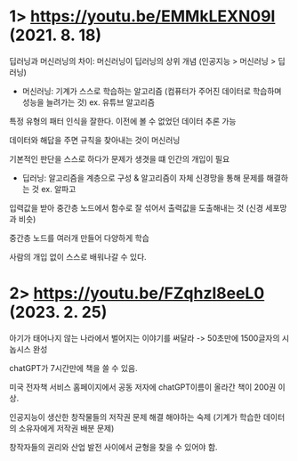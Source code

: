 # 1> https://youtu.be/EMMkLEXN09I (2021. 8. 18)
딥러닝과 머신러닝의 차이: 머신러닝이 딥러닝의 상위 개념 (인공지능 > 머신러닝 > 딥러닝)

- 머신러닝: 기계가 스스로 학습하는 알고리즘 (컴퓨터가 주어진 데이터로 학습하며 성능을 늘려가는 것) ex. 유튜브 알고리즘

특정 유형의 패터 인식을 잘한다. 이전에 볼 수 없었던 데이터 추론 가능

데이터와 해답을 주면 규칙을 찾아내는 것이 머신러닝

기본적인 판단을 스스로 하다가 문제가 생겻을 떄 인간의 개입이 필요


- 딥러닝: 알고리즘을 계층으로 구성 & 알고리즘이 자체 신경망을 통해 문제를 해결하는 것 ex. 알파고

입력값을 받아 중간층 노드에서 함수로 잘 섞어서 출력값을 도출해내는 것 (신경 세포망과 비슷)

중간층 노드를 여러개 만들어 다양하게 학습

사람의 개입 없이 스스로 배워나갈 수 있다. 
 
 
# 2> https://youtu.be/FZqhzl8eeL0 (2023. 2. 25)

아기가 태어나지 않는 나라에서 벌어지는 이야기를 써달라 -> 50초만에 1500글자의 시놉시스 완성

chatGPT가 7시간만에 책을 쓸 수 있음. 

미국 전자책 서비스 홈페이지에서 공동 저자에 chatGPT이름이 올라간 책이 200권 이상.

인공지능이 생산한 창작물들의 저작권 문제 해결 해야하는 숙제 (기계가 학습한 데이터의 소유자에게 저작권 배분 문제)

창작자들의 권리와 산업 발전 사이에서 균형을 찾을 수 있어야 함. 
